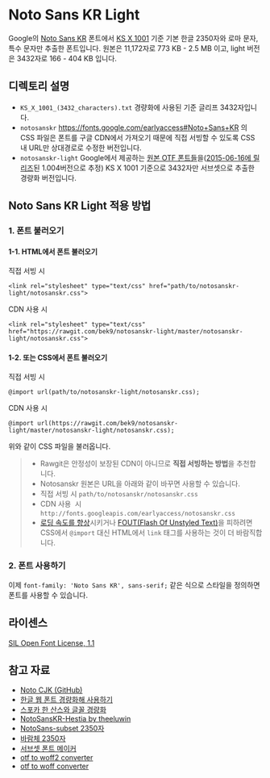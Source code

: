 # Noto Sans KR Light

Google의 [Noto Sans KR](https://fonts.google.com/earlyaccess#Noto+Sans+KR) 폰트에서 [KS X 1001](https://ko.wikipedia.org/wiki/KS_X_1001) 기준 기본 한글 2350자와 로마 문자, 특수 문자만 추출한 폰트입니다. 원본은 11,172자로 773 KB - 2.5 MB 이고, light 버전은 3432자로 166 - 404 KB 입니다.

## 디렉토리 설명

- `KS_X_1001_(3432_characters).txt` 경량화에 사용된 기준 글리프 3432자입니다.
- `notosanskr` https://fonts.google.com/earlyaccess#Noto+Sans+KR 의 CSS 파일은 폰트를 구글 CDN에서 가져오기 때문에 직접 서빙할 수 있도록 CSS 내 URL만 상대경로로 수정한 버전입니다.
- `notosanskr-light` Google에서 제공하는 [원본 OTF 폰트들](http://fonts.gstatic.com/ea/notosanskr/v2/download.zip)을([2015-06-16에 릴리즈](http://www.google.com/get/noto/updates/)된 1.004버전으로 추정) KS X 1001 기준으로 3432자만 서브셋으로 추출한 경량화 버전입니다.

## Noto Sans KR Light 적용 방법

### 1. 폰트 불러오기

#### 1-1. HTML에서 폰트 불러오기

직접 서빙 시

`<link rel="stylesheet" type="text/css" href="path/to/notosanskr-light/notosanskr.css">`

CDN 사용 시

`<link rel="stylesheet" type="text/css" href="https://rawgit.com/bek9/notosanskr-light/master/notosanskr-light/notosanskr.css">`

#### 1-2. 또는 CSS에서 폰트 불러오기

직접 서빙 시

`@import url(path/to/notosanskr-light/notosanskr.css);`

CDN 사용 시

`@import url(https://rawgit.com/bek9/notosanskr-light/master/notosanskr-light/notosanskr.css);`

위와 같이 CSS 파일을 불러옵니다.

> - Rawgit은 안정성이 보장된 CDN이 아니므로 **직접 서빙하는 방법**을 추천합니다.
> - Notosanskr 원본은 URL을 아래와 같이 바꾸면 사용할 수 있습니다.
>  - 직접 서빙 시 `path/to/notosanskr/notosanskr.css`
>  - CDN 사용  시`http://fonts.googleapis.com/earlyaccess/notosanskr.css`
> - [로딩 속도를 향상](http://www.stevesouders.com/blog/2009/04/09/dont-use-import/)시키거나 [FOUT(Flash Of Unstyled Text)](https://www.paulirish.com/2009/fighting-the-font-face-fout/)을 피하려면 CSS에서 `@import` 대신 HTML에서 `link` 태그를 사용하는 것이 더 바람직합니다.

### 2. 폰트 사용하기

이제 `font-family: 'Noto Sans KR', sans-serif;` 같은 식으로 스타일을 정의하면 폰트를 사용할 수 있습니다.

## 라이센스

[SIL Open Font License, 1.1](http://fonts.gstatic.com/ea/notosanskr/v2/OFL.txt)

## 참고 자료

- [Noto CJK (GitHub)](https://github.com/googlei18n/noto-cjk)
- [한글 웹 폰트 경량화해 사용하기](http://coderifleman.tumblr.com/post/111825720099/%ED%95%9C%EA%B8%80-%EC%9B%B9-%ED%8F%B0%ED%8A%B8-%EA%B2%BD%EB%9F%89%ED%99%94%ED%95%B4-%EC%82%AC%EC%9A%A9%ED%95%98%EA%B8%B0)
- [스포카 한 산스와 글꼴 경량화](https://spoqa.github.io/2015/10/14/making-spoqa-han-sans.html)
- [NotoSansKR-Hestia by theeluwin](http://theeluwin.github.io/NotoSansKR-Hestia/)
- [NotoSans-subset 2350자](https://raw.githubusercontent.com/UYEONG/NotoSans-subset/master/korean2350.txt)
- [바람체 2350자](https://tumblbug.com/eyongje)
- [서브셋 폰트 메이커](http://opentype.jp/subsetfontmk.htm)
- [otf to woff2 converter](https://everythingfonts.com/otf-to-woff2)
- [otf to woff converter](https://everythingfonts.com/otf-to-woff)
 
